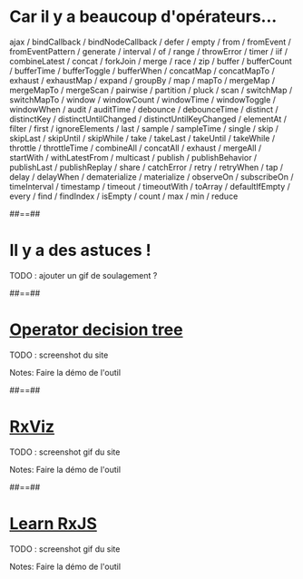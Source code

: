 # Car il y a beaucoup d'opérateurs...

ajax / bindCallback / bindNodeCallback / defer / empty / from / fromEvent / fromEventPattern / generate / interval / of / range / throwError / timer / iif / combineLatest / concat / forkJoin / merge / race / zip / buffer / bufferCount / bufferTime / bufferToggle / bufferWhen / concatMap / concatMapTo / exhaust / exhaustMap / expand / groupBy / map / mapTo / mergeMap / mergeMapTo / mergeScan / pairwise / partition / pluck / scan / switchMap / switchMapTo / window / windowCount / windowTime / windowToggle / windowWhen / audit / auditTime / debounce / debounceTime / distinct / distinctKey / distinctUntilChanged / distinctUntilKeyChanged / elementAt / filter / first / ignoreElements / last / sample / sampleTime / single / skip / skipLast / skipUntil / skipWhile / take / takeLast / takeUntil / takeWhile / throttle / throttleTime / combineAll / concatAll / exhaust / mergeAll / startWith / withLatestFrom / multicast / publish / publishBehavior / publishLast / publishReplay / share / catchError / retry / retryWhen / tap / delay / delayWhen / dematerialize / materialize / observeOn / subscribeOn / timeInterval / timestamp / timeout / timeoutWith / toArray / defaultIfEmpty / every / find / findIndex / isEmpty / count / max / min / reduce

##==##

# Il y a des astuces !

TODO : ajouter un gif de soulagement ?

##==##

# [Operator decision tree](https://rxjs.dev/operator-decision-tree)

TODO : screenshot du site

Notes:
Faire la démo de l'outil

##==##

# [RxViz](https://rxviz.com/)

TODO : screenshot gif du site

Notes:
Faire la démo de l'outil

##==##

# [Learn RxJS](https://www.learnrxjs.io/)

TODO : screenshot gif du site

Notes:
Faire la démo de l'outil
